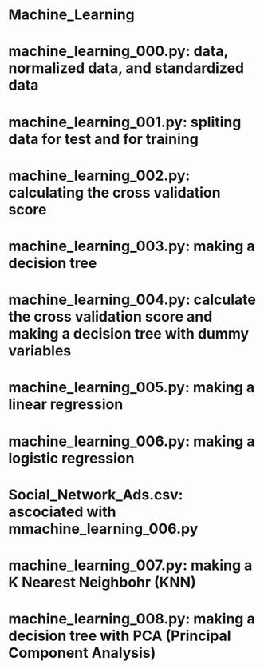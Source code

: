 # Machine_Learning
# machine_learning_000.py: data, normalized data, and standardized data
# machine_learning_001.py: spliting data for test and for training
# machine_learning_002.py: calculating the cross validation score
# machine_learning_003.py: making a decision tree
# machine_learning_004.py: calculate the cross validation score and making a decision tree with dummy variables
# machine_learning_005.py: making a linear regression
# machine_learning_006.py: making a logistic regression
# Social_Network_Ads.csv: ascociated with mmachine_learning_006.py
# machine_learning_007.py: making a K Nearest Neighbohr (KNN)
# machine_learning_008.py: making a decision tree with PCA (Principal Component Analysis)
